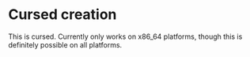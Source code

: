 # Cursed creation
This is cursed.
Currently only works on x86_64 platforms, though this is definitely possible on all platforms.
